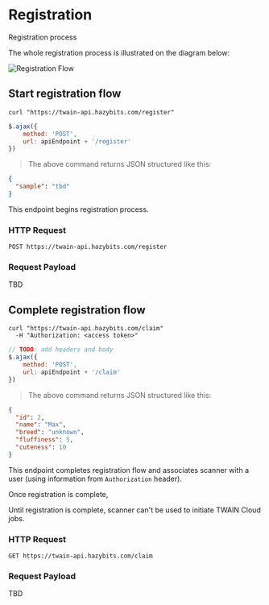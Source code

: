 # Registration
Registration process

The whole registration process is illustrated on the diagram below:

![Registration Flow](http://plantuml.com/plantuml/png/fL3D2e904BxlKmmUboJew26GJa5Kk4ddHGTRijbOLv-_yOT8qIuUTx_vVbMcYT11k8VWTe-FPpYKjiu3Y63hi32LHoV6ICYtggT58AMXndY4D3b92Pfo_kg9JdjZ2Rnz8aafH5eDFialVDK51X6GRaoXFMwWhWmL4rqXr49EZlcsPRaSKOWPlqxc4jV-iGE5ha77GfgVIDva78DJjDGrhcFv3fnjtZfntU7ykzR_kJXdnvfVUgdnf49MQlDQK_83)

## Start registration flow

```shell
curl "https://twain-api.hazybits.com/register"
```

```javascript
$.ajax({
    method: 'POST',
    url: apiEndpoint + '/register'
})
```

> The above command returns JSON structured like this:

```json
{
  "sample": "tbd"
}
```

This endpoint begins registration process.

### HTTP Request

`POST https://twain-api.hazybits.com/register`

### Request Payload
TBD

## Complete registration flow

```shell
curl "https://twain-api.hazybits.com/claim"
  -H "Authorization: <access token>"
```

```javascript
// TODO: add headers and body
$.ajax({
    method: 'POST',
    url: apiEndpoint + '/claim'
})
```

> The above command returns JSON structured like this:

```json
{
  "id": 2,
  "name": "Max",
  "breed": "unknown",
  "fluffiness": 5,
  "cuteness": 10
}
```

This endpoint completes registration flow and associates scanner with a user (using information from
`Authorization` header). 

Once registration is complete, 

<aside class="warning">Until registration is complete, scanner can't be used to initiate TWAIN
Cloud jobs.</aside>

### HTTP Request

`GET https://twain-api.hazybits.com/claim`

### Request Payload
TBD